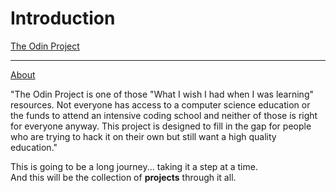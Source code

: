 <h1>Introduction</h1>
<a href="http://www.theodinproject.com/home">The Odin Project</a>
<hr />
<a href="http://www.theodinproject.com/about">About</a>
<p>"The Odin Project is one of those "What I wish I had when I was learning" resources.
Not everyone has access to a computer science education 
or the funds to attend an intensive coding school 
and neither of those is right for everyone anyway.
This project is designed to fill in the gap for people who are trying to hack it on their own 
but still want a high quality education."</p>
<p>
This is going to be a long journey... taking it a step at a time.<br />
And this will be the collection of <strong>projects</strong> through it all.
</p>
